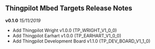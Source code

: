 ## Thingpilot Mbed Targets Release Notes
**v0.1.0** *15/11/2019*

 - Add Thingpilot Wright v1.0.0 (TP_WRIGHT_V1_0_0)
 - Add Thingpilot Earhart v1.0.0 (TP_EARHART_V1_0_0)
 - Add Thingpilot Development Board v1.1.0 (TP_DEV_BOARD_V1_1_0)